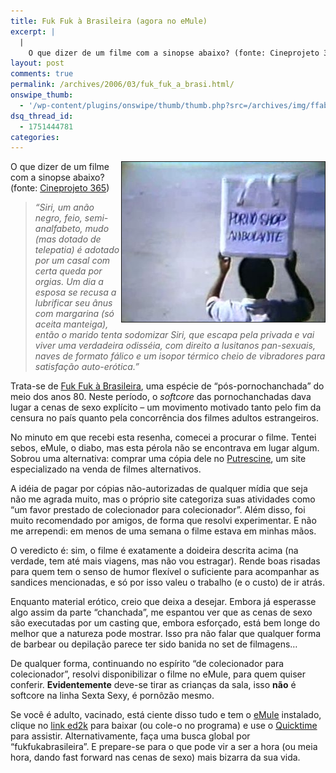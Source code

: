 ```yaml
---
title: Fuk Fuk à Brasileira (agora no eMule)
excerpt: |
  |
    O que dizer de um filme com a sinopse abaixo? (fonte: Cineprojeto 365) "Siri, um anão negro, feio, semi-analfabeto, mudo (mas dotado de telepatia) é adotado por um casal com certa queda por orgias. Um dia a esposa se recusa...
layout: post
comments: true
permalink: /archives/2006/03/fuk_fuk_a_brasi.html/
onswipe_thumb:
  - '/wp-content/plugins/onswipe/thumb/thumb.php?src=/archives/img/ffab.jpg&amp;w=600&amp;h=800&amp;zc=1&amp;q=75&amp;f=0'
dsq_thread_id:
  - 1751444781
categories:
---
```

<img title="Cena do Siri carregando seu 'porno-shop ambulante' (não devia existir o termo 'sex-shop' na época...)" src="/archives/img/ffab.jpg" width="325" height="256" align="right" border="1" style="margin-left:2px" />O que dizer de um filme com a sinopse abaixo? (fonte: [Cineprojeto 365][1])

> *&#8220;Siri, um anão negro, feio, semi-analfabeto, mudo (mas dotado de telepatia) é adotado por um casal com certa queda por orgias. Um dia a esposa se recusa a lubrificar seu ânus com margarina (só aceita manteiga), então o marido tenta sodomizar Siri, que escapa pela privada e vai viver uma verdadeira odisséia, com direito a lusitanos pan-sexuais, naves de formato fálico e um isopor térmico cheio de vibradores para satisfação auto-erótica.&#8221;*

Trata-se de [Fuk Fuk à Brasileira][2], uma espécie de &#8220;pós-pornochanchada&#8221; do meio dos anos 80. Neste período, o *softcore* das pornochanchadas dava lugar a cenas de sexo explícito &#8211; um movimento motivado tanto pelo fim da censura no país quanto pela concorrência dos filmes adultos estrangeiros.

No minuto em que recebi esta resenha, comecei a procurar o filme. Tentei sebos, eMule, o diabo, mas esta pérola não se encontrava em lugar algum. Sobrou uma alternativa: comprar uma cópia dele no [Putrescine][3], um site especializado na venda de filmes alternativos.

A idéia de pagar por cópias não-autorizadas de qualquer mídia que seja não me agrada muito, mas o próprio site categoriza suas atividades como &#8220;um favor prestado de colecionador para colecionador&#8221;. Além disso, foi muito recomendado por amigos, de forma que resolvi experimentar. E não me arrependi: em menos de uma semana o filme estava em minhas mãos.

O veredicto é: sim, o filme é exatamente a doideira descrita acima (na verdade, tem até mais viagens, mas não vou estragar). Rende boas risadas para quem tem o senso de humor flexível o suficiente para acompanhar as sandices mencionadas, e só por isso valeu o trabalho (e o custo) de ir atrás.

Enquanto material erótico, creio que deixa a desejar. Embora já esperasse algo assim da parte &#8220;chanchada&#8221;, me espantou ver que as cenas de sexo são executadas por um casting que, embora esforçado, está bem longe do melhor que a natureza pode mostrar. Isso pra não falar que qualquer forma de barbear ou depilação parece ter sido banida no set de filmagens&#8230;

De qualquer forma, continuando no espírito &#8220;de colecionador para colecionador&#8221;, resolvi disponibilizar o filme no eMule, para quem quiser conferir. **Evidentemente** deve-se tirar as crianças da sala, isso **não** é softcore na linha Sexta Sexy, é pornôzão mesmo.

Se você é adulto, vacinado, está ciente disso tudo e tem o [eMule][4] instalado, clique no [link ed2k][5] para baixar (ou cole-o no programa) e use o [Quicktime][6] para assistir. Alternativamente, faça uma busca global por &#8220;fukfukabrasileira&#8221;. E prepare-se para o que pode vir a ser a hora (ou meia hora, dando fast forward nas cenas de sexo) mais bizarra da sua vida.

 [1]: http://www.cineprojeto365.com/filmes/f/fukfukabrasileira.php
 [2]: http://www.imdb.com/title/tt0438856/
 [3]: http://www.putrescine.com.br/
 [4]: http://www.emule-project.net/home/perl/general.cgi?l=30
 [5]: ed2k://|file|FukFukABrasileira.mp4|208941146|D287F7EB3C4157A3509B00324A2A703C|h=FHQRFRA7WMTWSDTFF5S6EIICK4A2QPC7|/
 [6]: http://www.apple.com/quicktime/download/
